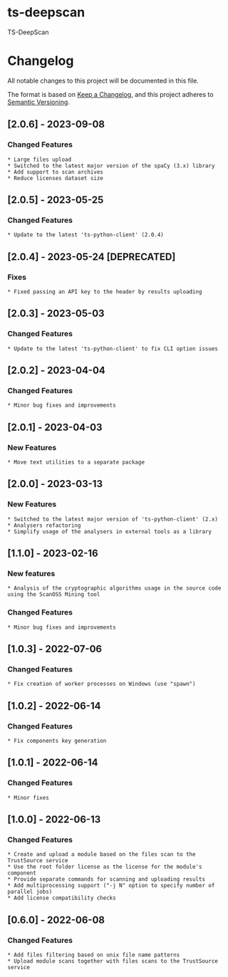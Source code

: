 # ts-deepscan
TS-DeepScan

# Changelog

All notable changes to this project will be documented in this file.

The format is based on [Keep a Changelog](https://keepachangelog.com/en/1.0.0/),
and this project adheres to [Semantic Versioning](https://semver.org/spec/v2.0.0.html).

## [2.0.6] - 2023-09-08
### Changed Features
    * Large files upload
    * Switched to the latest major version of the spaCy (3.x) library
    * Add support to scan archives
    * Reduce licenses dataset size

## [2.0.5] - 2023-05-25
### Changed Features
    * Update to the latest 'ts-python-client' (2.0.4)

## [2.0.4] - 2023-05-24 [DEPRECATED]
### Fixes
    * Fixed passing an API key to the header by results uploading

## [2.0.3] - 2023-05-03
### Changed Features
    * Update to the latest 'ts-python-client' to fix CLI option issues 

## [2.0.2] - 2023-04-04
### Changed Features
    * Minor bug fixes and improvements

## [2.0.1] - 2023-04-03
### New Features
    * Move text utilities to a separate package  

## [2.0.0] - 2023-03-13
### New Features
    * Switched to the latest major version of 'ts-python-client' (2.x)
    * Analysers refactoring
    * Simplify usage of the analysers in external tools as a library 

## [1.1.0] - 2023-02-16
### New features 
    * Analysis of the cryptographic algorithms usage in the source code using the ScanOSS Mining tool

### Changed Features
    * Minor bug fixes and improvements

## [1.0.3] - 2022-07-06

### Changed Features
    * Fix creation of worker processes on Windows (use "spawn")

## [1.0.2] - 2022-06-14

### Changed Features
    * Fix components key generation

## [1.0.1] - 2022-06-14

### Changed Features
    * Minor fixes

## [1.0.0] - 2022-06-13

### Changed Features
    * Create and upload a module based on the files scan to the TrustSource service
    * Use the root folder license as the license for the module's component
    * Provide separate commands for scanning and uploading results 
    * Add multiprocessing support ("-j N" option to specify number of parallel jobs) 
    * Add license compatibility checks

## [0.6.0] - 2022-06-08

### Changed Features
    * Add files filtering based on unix file name patterns
    * Upload module scans together with files scans to the TrustSource service  
